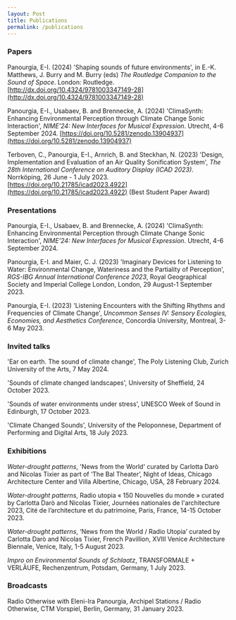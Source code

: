 ```yaml
---
layout: Post
title: Publications
permalink: /publications
---
```


### Papers
Panourgia, E-I. (2024) 'Shaping sounds of future environments', in E.-K. Matthews, J. Burry and M. Burry (eds) *The Routledge Companion to the Sound of Space*. London: Routledge. [http://dx.doi.org/10.4324/9781003347149-28](http://dx.doi.org/10.4324/9781003347149-28)

Panourgia, E-I., Usabaev, B. and Brennecke, A. (2024) 'ClimaSynth: Enhancing Environmental Perception through Climate Change Sonic Interaction', *NIME'24: New Interfaces for Musical Expression*. Utrecht, 4-6 September 2024. [https://doi.org/10.5281/zenodo.13904937](https://doi.org/10.5281/zenodo.13904937)

Terboven, C., Panourgia, E-I., Arnrich, B. and Steckhan, N. (2023) 'Design, Implementation and	Evaluation of an Air Quality Sonification System', *The 28th International Conference on	Auditory Display (ICAD 2023)*. Norrköping, 26 June - 1 July 2023.	[https://doi.org/10.21785/icad2023.4922](https://doi.org/10.21785/icad2023.4922) (Best Student Paper Award)

### Presentations
Panourgia, E-I., Usabaev, B. and Brennecke, A. (2024) 'ClimaSynth: Enhancing Environmental Perception through Climate Change Sonic Interaction', *NIME'24: New Interfaces for Musical Expression*. Utrecht, 4-6 September 2024.

Panourgia, E-I. and Maier, C. J. (2023) 'Imaginary Devices for Listening to Water: Environmental Change, Wateriness and the Partiality of Perception',
*RGS-IBG Annual International Conference 2023*, Royal Geographical Society and Imperial College London, London, 29 August-1 September 2023.

Panourgia, E-I. (2023) 'Listening Encounters with the Shifting Rhythms and Frequencies of Climate	Change', *Uncommon Senses IV: Sensory Ecologies, Economies,	and Aesthetics Conference*, Concordia University, Montreal, 3-6 May 2023.

### Invited talks
'Ear on earth. The sound of climate change', The Poly Listening Club, Zurich University of the Arts, 7 May 2024.

'Sounds of climate changed landscapes', University of Sheffield, 24 October 2023.

'Sounds of water environments under stress', UNESCO Week of Sound in Edinburgh, 17 October 2023.

'Climate Changed Sounds', University of the Peloponnese, Department of Performing and Digital Arts, 18 July 2023.

### Exhibitions
*Water-drought patterns*, 'News from the World' curated by Carlotta Darò and Nicolas Tixier as part of ‘The Bal Theater’, Night of Ideas, Chicago Architecture Center and Villa Albertine, Chicago, USA, 28 February 2024.

*Water-drought patterns*, Radio utopia « 150 Nouvelles du monde » curated by Carlotta Darò and Nicolas Tixier, Journées nationales de l'architecture 2023, Cité de l’architecture et du patrimoine, Paris, France, 14-15 October 2023.

*Water-drought patterns*, ‘News from the World / Radio Utopia’ curated by Carlotta Darò and Nicolas Tixier, French Pavillion, XVIII Venice Architecture Biennale, Venice, Italy, 1-5 August 2023.

*Impro on Environmental Sounds of Schlaatz*, TRANSFORMALE + VERLÄUFE, Rechenzentrum, Potsdam, Germany, 1 July 2023.

### Broadcasts
Radio Otherwise with Eleni-Ira Panourgia, Archipel Stations / Radio Otherwise, CTM	Vorspiel, Berlin, Germany, 31 January 2023. 

